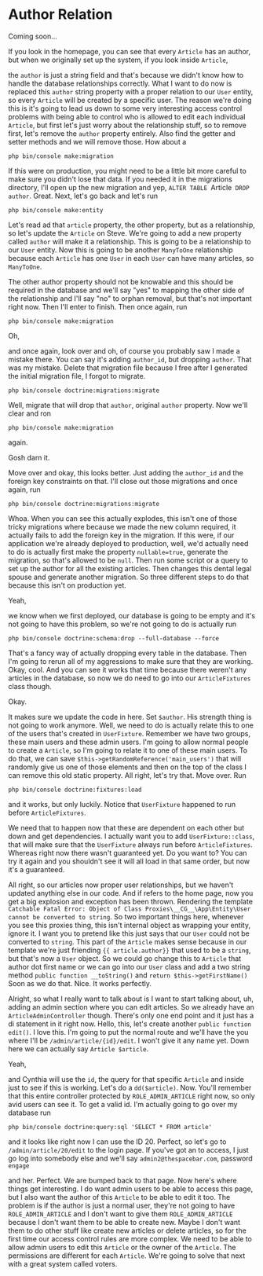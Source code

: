 # Author Relation

Coming soon...

If you look in the homepage, you can see that every `Article` has an author, but when
we originally set up the system, if you look inside `Article`,

the `author` is just a string field and that's because we didn't know how to handle
the database relationships correctly. What I want to do now is replaced this `author`
string property with a proper relation to our `User` entity, so every `Article` will be
created by a specific user. The reason we're doing this is it's going to lead us down
to some very interesting access control problems with being able to control who is
allowed to edit each individual `Article`, but first let's just worry about the
relationship stuff, so to remove first, let's remove the `author` property entirely.
Also find the getter and setter methods and we will remove those. How about a
```terminal
php bin/console make:migration
```
If this were on production, you might need to be a little bit more careful to make
sure you didn't lose that data. If you needed it in the migrations directory, I'll 
open up the new migration and yep, `ALTER TABLE `Article` DROP author`. 
Great. Next, let's go back and let's run
```terminal
php bin/console make:entity
```
Let's read ad that `article` property, the other property, but
as a relationship, so let's update the `Article` on Steve. We're going to add a new
property called `author` will make it a relationship. This is going to be a
relationship to our `User` entity. Now this is going to be another `ManyToOne`
relationship because each `Article` has one `User` in each `User` can have many articles,
so `ManyToOne`.

The other author property should not be knowable and this should be required in the
database and we'll say "yes" to mapping the other side of the relationship and I'll
say "no" to orphan removal, but that's not important right now. Then I'll enter to
finish.
Then once again, run
```terminal
php bin/console make:migration
```
Oh,

and once again, look over and oh, of course you probably saw I made a mistake there.
You can say it's adding `author_id`, but dropping `author`. That was my mistake.
Delete that migration file because I free after I generated the initial migration file, 
I forgot to migrate. 
```terminal-silent
php bin/console doctrine:migrations:migrate
```
Well, migrate that will drop that `author`, original `author`
property. Now we'll clear and ron
```terminal
php bin/console make:migration
```
again.

Gosh darn it.

Move over and okay, this looks better. Just adding the `author_id` and the foreign
key constraints on that. I'll close out those migrations and once again, run
```terminal
php bin/console doctrine:migrations:migrate
```
Whoa. When you can see this actually explodes, this
isn't one of those tricky migrations where because we made the new column required,
it actually fails to add the foreign key in the migration. If this were, if our
application we're already deployed to production, well, we'd actually need to do is
actually first make the property `nullable=true`, generate the migration, so that's
allowed to be `null`. Then run some script or a query to set up the author for all the
existing articles. Then changes this dental legal spouse and generate another
migration. So three different steps to do that because this isn't on production yet.

Yeah,

we know when we first deployed, our database is going to be empty and it's not going
to have this problem, so we're not going to do is actually run
```terminal
php bin/console doctrine:schema:drop --full-database --force
```
That's a fancy way of actually dropping every table in the database. Then I'm going 
to rerun all of my aggressions to make sure that they are working. Okay, cool. And you 
can see it works that time because there weren't any articles in the database, so 
now we do need to go into our `ArticleFixtures` class though.

Okay.

It makes sure we update the code in here. Set `$author`. His strength thing is not going
to work anymore. Well, we need to do is actually relate this to one of the users
that's created in `UserFixture`. Remember we have two groups, these main users and
these admin users. I'm going to allow normal people to create a `Article`, so I'm going
to relate it to one of these main users. To do that, we can save
`$this->getRandomReference('main_users')` that will randomly give us one
of those elements and then on the top of the class I can remove this old static
property. All right, let's try that. Move over. Run
```terminal
php bin/console doctrine:fixtures:load
```
and it works, but only luckily. Notice that `UserFixture` happened to run
before `ArticleFixtures`.

We need that to happen now that these are dependent on each other but down and get
dependencies. I actually want you to add `UserFixture::class`, that will
make sure that the `UserFixture` always run before `ArticleFixtures`. Whereas right
now there wasn't guaranteed yet. Do you want to? You can try it again and you shouldn't
see it will all load in that same order, but now it's a guaranteed. 

All right, so our articles now proper user relationships, but we haven't updated 
anything else in our code. And if refers to the home page, now you get a big explosion 
and exception has been thrown. Rendering the template `Catchable Fatal Error: Object of Class
Proxies\__CG__\App\Entity\User cannot be converted to string`. So two important
things here, whenever you see this proxies thing, this isn't internal object as wrapping 
your entity, ignore it. I want you to pretend like this just says that our `User` 
could not be converted to `string`. This part of the `Article` makes sense because 
in our template we're just friending `{{ article.author}}` that used to be a `string`, 
but that's now a `User` object.
So we could go change this to `Article` that author dot first name or we can go into
our `User` class and add a two string method `public function __toString()` and 
`return $this->getFirstName()` Soon as we do that. Nice. It works perfectly. 

Alright, so what I really want to talk about is I want to start talking
about, uh, adding an admin section where you can edit articles. So we already have an
`ArticleAdminController` though. There's only one end point and it just has a di
statement in it right now. Hello, this, let's create another `public function edit()`. I love this. I'm going to put the normal route and we'll have the you where
I'll be `/admin/article/{id}/edit`. I won't give it any name yet.
Down here we can actually say `Article $article`.

Yeah,

and Cynthia will use the `id`, the query for that specific `Article` and inside just
to see if this is working. Let's do a `dd($article)`. Now. You'll remember that this
entire controller protected by `ROLE_ADMIN_ARTICLE` right now, so only avid users can
see it. To get a valid id. I'm actually going to go over my database run
```terminal-silent
php bin/console doctrine:query:sql 'SELECT * FROM article'
```
and it looks like right now I can use the ID 20. Perfect, so let's go to 
`/admin/article/20/edit` to the login page. If you've got
an to access, I just go log into somebody else and we'll say
`admin2@thespacebar.com`, password `engage`

and her. Perfect. We are bumped back to that page. Now here's where things get
interesting. I do want admin users to be able to access this page, but I also want
the author of this `Article` to be able to edit it too. The problem is if the author is
just a normal user, they're not going to have `ROLE_ADMIN_ARTICLE` and I don't want
to give them `ROLE_ADMIN_ARTICLE` because I don't want them to be able to create new.
Maybe I don't want them to do other stuff like create new articles or delete
articles, so for the first time our access control rules are more complex. We need to
be able to allow admin users to edit this `Article` or the owner of the `Article`. The
permissions are different for each `Article`. We're going to solve that next with a
great system called voters.
